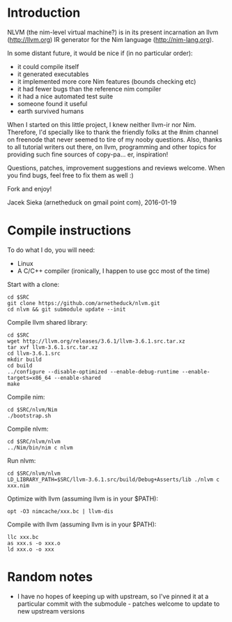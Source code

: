 # Introduction

NLVM (the nim-level virtual machine?) is in its present incarnation an llvm 
(http://llvm.org) IR generator for the Nim language (http://nim-lang.org).

In some distant future, it would be nice if (in no particular order):
* it could compile itself
* it generated executables
* it implemented more core Nim features (bounds checking etc)
* it had fewer bugs than the reference nim compiler
* it had a nice automated test suite
* someone found it useful
* earth survived humans

When I started on this little project, I knew neither llvm-ir nor Nim.
Therefore, I'd specially like to thank the friendly folks at the #nim 
channel on freenode that never seemed to tire of my nooby questions. 
Also, thanks to all tutorial writers out there, on llvm, programming 
and other topics for providing such fine sources of copy-pa... er, 
inspiration!

Questions, patches, improvement suggestions and reviews welcome. When 
you find bugs, feel free to fix them as well :)

Fork and enjoy!

Jacek Sieka (arnetheduck on gmail point com), 2016-01-19

# Compile instructions

To do what I do, you will need:
* Linux
* A C/C++ compiler (ironically, I happen to use gcc most of the time)

Start with a clone:

    cd $SRC
    git clone https://github.com/arnetheduck/nlvm.git
    cd nlvm && git submodule update --init

Compile llvm shared library:

    cd $SRC
    wget http://llvm.org/releases/3.6.1/llvm-3.6.1.src.tar.xz
    tar xvf llvm-3.6.1.src.tar.xz
    cd llvm-3.6.1.src
    mkdir build
    cd build
    ../configure --disable-optimized --enable-debug-runtime --enable-targets=x86_64 --enable-shared 
    make

Compile nim:

    cd $SRC/nlvm/Nim
    ./bootstrap.sh

Compile nlvm:

    cd $SRC/nlvm/nlvm
    ../Nim/bin/nim c nlvm

Run nlvm:

    cd $SRC/nlvm/nlvm
    LD_LIBRARY_PATH=$SRC/llvm-3.6.1.src/build/Debug+Asserts/lib ./nlvm c xxx.nim

Optimize with llvm (assuming llvm is in your $PATH):

    opt -O3 nimcache/xxx.bc | llvm-dis

Compile with llvm (assuming llvm is in your $PATH):

    llc xxx.bc
    as xxx.s -o xxx.o
    ld xxx.o -o xxx

# Random notes

* I have no hopes of keeping up with upstream, so I've pinned it at a particular commit
  with the submodule - patches welcome to update to new upstream versions
